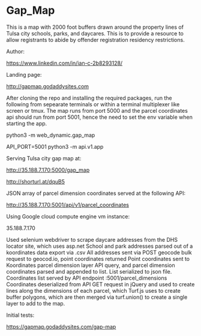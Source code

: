 # Gap_Map

This is a map with 2000 foot buffers drawn around the property lines of Tulsa city schools, parks, and daycares. This is to provide a resource to allow registrants to abide by offender registration residency restrictions.

Author:

https://www.linkedin.com/in/ian-c-2b8293128/

Landing page:

http://gapmap.godaddysites.com


After cloning the repo and installing the required packages, run the following from sepearate terminals or within a terminal multiplexer like screen or tmux. The map runs from port 5000 and the parcel coordinates api should run from port 5001, hence the need to set the env variable when starting the app.

python3 -m web_dynamic.gap_map

API_PORT=5001 python3 -m api.v1.app




Serving Tulsa city gap map at:

http://35.188.7.170:5000/gap_map

http://shorturl.at/dquB5

JSON array of parcel dimension coordinates served at the following API:

http://35.188.7.170:5001/api/v1/parcel_coordinates

Using Google cloud compute engine vm instance:

35.188.7.170

Used selenium webdriver to scrape daycare addresses from the DHS locator site, which uses asp.net
School and park addresses parsed out of a koordinates data export via .csv
All addresses sent via POST geocode bulk request to geocod.io, point coordinates returned
Point coordinates sent to Koordinates parcel dimension layer API query, and parcel dimension coordinates parsed and appended to list. List serialized to json file. 
Coordinates list served by API endpoint :5001/parcel_dimensions 
Coordinates deserialized from API GET request in jQuery and used to create lines along the dimensions of each parcel, which Turf.js uses to create buffer polygons, which are then merged via turf.union() to create a single layer to add to the map.

 
Initial tests:

https://gapmap.godaddysites.com/gap-map
